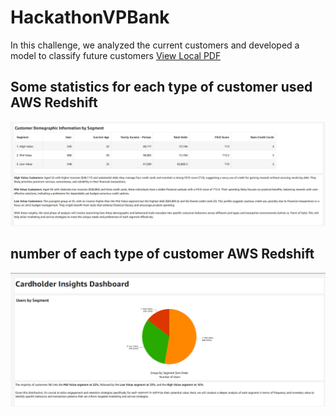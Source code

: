 # HackathonVPBank
In this challenge, we analyzed the current customers and developed a model to classify future customers
[View Local PDF](VPBank_Hackathon_CLV_Team106.pdf)
## Some statistics for each type of customer used AWS Redshift
![Overview](anh2.png)
## number of each type of customer AWS Redshift
![Overview](anh1.png)
